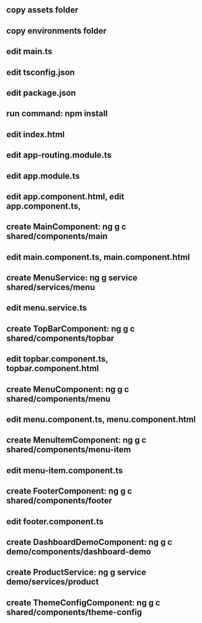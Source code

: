 ## copy assets folder
## copy environments folder
## edit main.ts
## edit tsconfig.json
## edit package.json
## run command: npm install

## edit index.html
## edit app-routing.module.ts

## edit app.module.ts
## edit app.component.html, edit app.component.ts,

## create MainComponent: ng g c shared/components/main
## edit main.component.ts, main.component.html

## create MenuService: ng g service shared/services/menu
## edit menu.service.ts

## create TopBarComponent: ng g c shared/components/topbar
## edit topbar.component.ts, topbar.component.html

## create MenuComponent: ng g c shared/components/menu
## edit menu.component.ts, menu.component.html

## create MenuItemComponent: ng g c shared/components/menu-item
## edit menu-item.component.ts

## create FooterComponent: ng g c shared/components/footer
## edit footer.component.ts

## create DashboardDemoComponent: ng g c demo/components/dashboard-demo

## create ProductService:  ng g service demo/services/product

## create ThemeConfigComponent: ng g c shared/components/theme-config